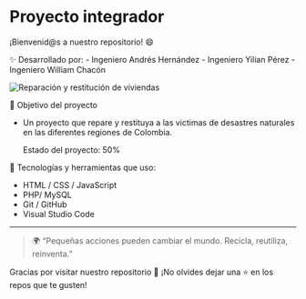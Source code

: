 # Proyecto integrador

¡Bienvenid@s a nuestro repositorio! 😄
 
✨ Desarrollado por:
      - Ingeniero Andrés Hernández
      - Ingeniero Yilian Pérez
      - Ingeniero William Chacón

![Reparación y restitución de viviendas](https://media.istockphoto.com/id/1373430803/es/vector/trabajadores-de-renovaci%C3%B3n-del-hogar-reparador-equipo-de-construcci%C3%B3n-de-casa-pintura.jpg?s=612x612&w=0&k=20&c=K5o4gu-HqCCDiL53UOsM_-QUZk7P1dnbCUL3LoiZtSk=)

🎯 Objetivo del proyecto
- Un proyecto que repare y restituya a las victimas de desastres naturales en las diferentes regiones de Colombia.

  Estado del proyecto: 50%

🔧 Tecnologías y herramientas que uso:
- HTML / CSS / JavaScript
- PHP/ MySQL 
- Git / GitHub
- Visual Studio Code

---

> 🌍 “Pequeñas acciones pueden cambiar el mundo. Recicla, reutiliza, reinventa.”

Gracias por visitar nuestro repositorio 🙌 ¡No olvides dejar una ⭐ en los repos que te gusten!
